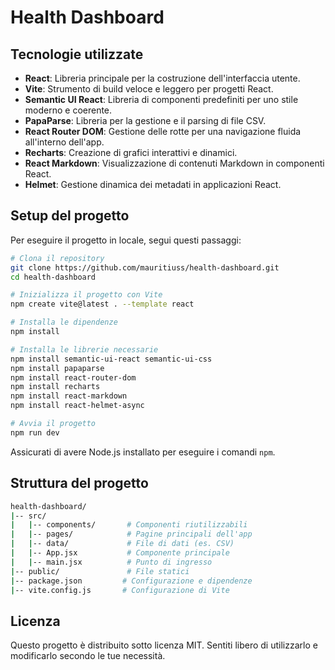 # Health Dashboard

## Tecnologie utilizzate

- **React**: Libreria principale per la costruzione dell'interfaccia utente.
- **Vite**: Strumento di build veloce e leggero per progetti React.
- **Semantic UI React**: Libreria di componenti predefiniti per uno stile moderno e coerente.
- **PapaParse**: Libreria per la gestione e il parsing di file CSV.
- **React Router DOM**: Gestione delle rotte per una navigazione fluida all'interno dell'app.
- **Recharts**: Creazione di grafici interattivi e dinamici.
- **React Markdown**: Visualizzazione di contenuti Markdown in componenti React.
- **Helmet**: Gestione dinamica dei metadati in applicazioni React.

## Setup del progetto
Per eseguire il progetto in locale, segui questi passaggi:
```bash
# Clona il repository
git clone https://github.com/mauritiuss/health-dashboard.git
cd health-dashboard

# Inizializza il progetto con Vite
npm create vite@latest . --template react

# Installa le dipendenze
npm install

# Installa le librerie necessarie
npm install semantic-ui-react semantic-ui-css
npm install papaparse
npm install react-router-dom
npm install recharts
npm install react-markdown
npm install react-helmet-async

# Avvia il progetto
npm run dev
```
Assicurati di avere Node.js installato per eseguire i comandi ```npm```.

## Struttura del progetto
```bash
health-dashboard/
|-- src/
|   |-- components/       # Componenti riutilizzabili
|   |-- pages/            # Pagine principali dell'app
|   |-- data/             # File di dati (es. CSV)
|   |-- App.jsx           # Componente principale
|   |-- main.jsx          # Punto di ingresso
|-- public/               # File statici
|-- package.json         # Configurazione e dipendenze
|-- vite.config.js       # Configurazione di Vite
```

## Licenza
Questo progetto è distribuito sotto licenza MIT. Sentiti libero di utilizzarlo e modificarlo secondo le tue necessità.